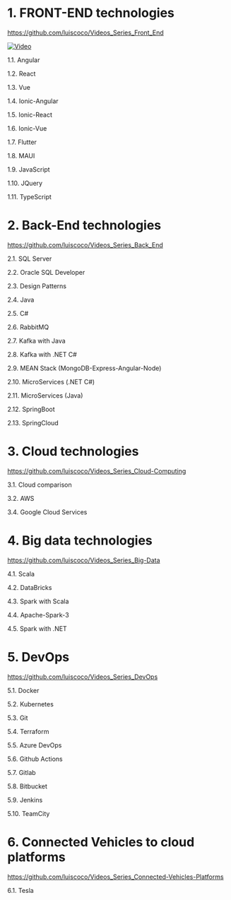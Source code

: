 
# 1. FRONT-END technologies

https://github.com/luiscoco/Videos_Series_Front_End

[![Video](https://img.youtube.com/vi/Nw4AZs1kLAs/maxresdefault.jpg)](https://www.youtube.com/watch?v=Nw4AZs1kLAs)

1.1. Angular

1.2. React

1.3. Vue

1.4. Ionic-Angular

1.5. Ionic-React

1.6. Ionic-Vue

1.7. Flutter

1.8. MAUI

1.9. JavaScript

1.10. JQuery

1.11. TypeScript

# 2. Back-End technologies

https://github.com/luiscoco/Videos_Series_Back_End

2.1. SQL Server

2.2. Oracle SQL Developer

2.3. Design Patterns

2.4. Java

2.5. C#

2.6. RabbitMQ 

2.7. Kafka with Java

2.8. Kafka with .NET C#

2.9. MEAN Stack (MongoDB-Express-Angular-Node)

2.10. MicroServices (.NET C#)

2.11. MicroServices (Java)

2.12. SpringBoot

2.13. SpringCloud

# 3. Cloud technologies

https://github.com/luiscoco/Videos_Series_Cloud-Computing

3.1. Cloud comparison

3.2. AWS

3.4. Google Cloud Services

# 4. Big data technologies

https://github.com/luiscoco/Videos_Series_Big-Data

4.1. Scala

4.2. DataBricks

4.3. Spark with Scala

4.4. Apache-Spark-3

4.5. Spark with .NET

# 5. DevOps

https://github.com/luiscoco/Videos_Series_DevOps

5.1. Docker

5.2. Kubernetes

5.3. Git

5.4. Terraform

5.5. Azure DevOps

5.6. Github Actions

5.7. Gitlab

5.8. Bitbucket

5.9. Jenkins

5.10. TeamCity

# 6. Connected Vehicles to cloud platforms

https://github.com/luiscoco/Videos_Series_Connected-Vehicles-Platforms

6.1. Tesla
